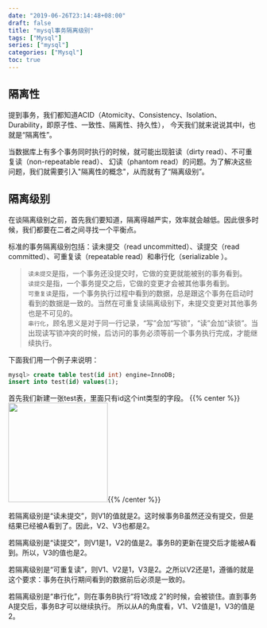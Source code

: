 ```yaml
---
date: "2019-06-26T23:14:48+08:00"
draft: false
title: "mysql事务隔离级别"
tags: ["Mysql"]
series: ["mysql"]
categories: ["Mysql"]
toc: true
---
```


## 隔离性
提到事务，我们都知道ACID（Atomicity、Consistency、Isolation、Durability，即原子性、一致性、隔离性、持久性），
今天我们就来说说其中I，也就是“隔离性”。

当数据库上有多个事务同时执行的时候，就可能出现脏读（dirty read）、不可重复读（non-repeatable read）、
幻读（phantom read）的问题。为了解决这些问题，我们就需要引入"隔离性的概念"，从而就有了“隔离级别”。

## 隔离级别
在谈隔离级别之前，首先我们要知道，隔离得越严实，效率就会越低。因此很多时候，我们都要在二者之间寻找一个平衡点。

标准的事务隔离级别包括：读未提交（read uncommitted）、读提交（read committed）、可重复读（repeatable read）和串行化（serializable ）。

>`读未提交`是指，一个事务还没提交时，它做的变更就能被别的事务看到。     
`读提交`是指，一个事务提交之后，它做的变更才会被其他事务看到。      
`可重复读`是指，一个事务执行过程中看到的数据，总是跟这个事务在启动时看到的数据是一致的。当然在可重复读隔离级别下，未提交变更对其他事务也是不可见的。      
`串行化`，顾名思义是对于同一行记录，“写”会加“写锁”，“读”会加“读锁”。当出现读写锁冲突的时候，后访问的事务必须等前一个事务执行完成，才能继续执行。

下面我们用一个例子来说明：
```sql
mysql> create table test(id int) engine=InnoDB;
insert into test(id) values(1);
```
首先我们新建一张test表，里面只有id这个int类型的字段。
{{% center %}}<img name="touchbar-config" src="/images/blog/2019-06/mysql_04.png" width='200px'/>{{% /center %}}

若隔离级别是“读未提交”，则V1的值就是2。这时候事务B虽然还没有提交，但是结果已经被A看到了。因此，V2、V3也都是2。 

若隔离级别是“读提交”，则V1是1，V2的值是2。事务B的更新在提交后才能被A看到。所以，V3的值也是2。 

若隔离级别是“可重复读”，则V1、V2是1，V3是2。之所以V2还是1，遵循的就是这个要求：事务在执行期间看到的数据前后必须是一致的。 

若隔离级别是“串行化”，则在事务B执行“将1改成 2”的时候，会被锁住。直到事务A提交后，事务B才可以继续执行。
所以从A的角度看，V1、V2值是1，V3的值是2。

